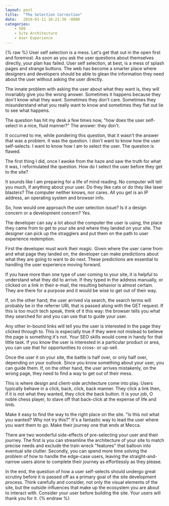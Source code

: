 ```yaml
---
layout: post
title:  "The Selection Correction"
date:   2010-01-11 16:21:38 -0800
categories:
    - SEO
    - Site Architecture
    - User Experience
---
```

{% raw %}
User self selection is a mess.  Let's get that out in the open first and foremost.  As soon as you ask the user questions about themselves directly, your plan has failed.  User self selection, at best, is a mess of splash pages and strange buttons.  The web has become a smarter place where designers and developers should be able to glean the information they need about the user without asking the user directly.

The innate problem with asking the user about what they want is, they will invariably give you the wrong answer.  Sometimes it happens because they don't know what they want.  Sometimes they don't care.  Sometimes they misunderstand what you really want to know and sometimes they flat out lie to see what happens.

The question has hit my desk a few times now, "how does the user self-select in a nice, fluid manner?"  The answer: they don't.<!--more-->

It occurred to me, while pondering this question, that it wasn't the answer that was a problem.  It was the question.  I don't want to know how the user self-selects. I want to know how I am to select the user.  The question is flawed.

The first thing I did, once I awoke from the haze and saw the truth for what it was, I reformulated the question.  How do I select the user before they get to the site?

It sounds like I am preparing for a life of mind reading.  No computer will tell you much, if anything about your user.  Do they like cats or do they like laser blasters?  The computer neither knows, nor cares.  All you get is an IP address, an operating system and browser info.

So, how would one approach the user selection issue?  Is it a design concern or a development concern?  Yes.

The developer can say a lot about the computer the user is using, the place they came from to get to your site and where they landed on your site.  The designer can pick up the stragglers and put them on the path to user experience redemption.

First the developer must work their magic.  Given where the user came from and what page they landed on, the developer can make predictions about what they are going to want to do next.  These predictions are essential to handling the user experience moving forward.

If you have more than one type of user coming to your site, it is helpful to understand what they did to arrive.  If they typed in the address manually, or clicked on a link in their e-mail, the resulting behavior is almost certain.  They are there for a purpose and it would be wise to get out of their way.

If, on the other hand, the user arrived via search, the search terms will probably be in the referrer URL that is passed along with the GET request. If this is too much tech speak, think of it this way: the browser tells you what they searched for and you can use that to guide your user.

Any other in-bound links will tell you the user is interested in the page they clicked through to.  This is especially true if they were not mislead to believe the page is something it's not.  Your SEO skills would come in handy for that little task.  If you know the user is interested in a particular product or area, you can use that for opportunities to cross- or up-sell.

Once the user it on your site, the battle is half over, or only half over, depending on your outlook.  Since you know something about your user, you can guide them.  If, on the other hand, the user arrives mistakenly, on the wrong page, they need to find a way to get out of their mess.

This is where design and client-side architecture come into play.  Users typically behave in a click, back, click, back manner.  They click a link then, if it is not what they wanted, they click the back button.  It is your job, O noble chess player, to stave off that back-click at the expense of life and limb.

Make it easy to find the way to the right place on the site.  "Is this not what you wanted? Why not try this?"  It's a fantastic way to lead the user where you want them to go.  Make their journey one that ends at Mecca.

There are two wonderful side-effects of pre-selecting your user and their journey.  The first is you can streamline the architecture of your site to match precise needs and exclude the train wreck "features" that balloon into eventual site clutter.  Secondly, you can spend more time solving the problem of how to handle the edge-case users, leaving the straight-and-narrow users alone to complete their journey as effortlessly as they please.

In the end, the question of how a user self-selects should undergo great scrutiny before it is passed off as a primary goal of the site development process.  Think carefully and consider, not only the visual elements of the site, but the outside influences that make up the ecosystem you are about to interact with.  Consider your user before building the site.  Your users will thank you for it.
{% endraw %}
    